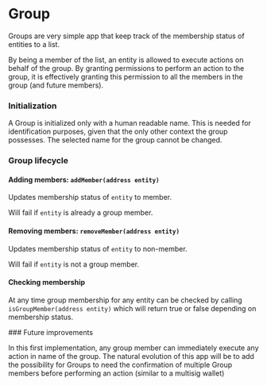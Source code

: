 # Group 

Groups are very simple app that keep track of the membership status of entities to a list.

By being a member of the list, an entity is allowed to execute actions on behalf of the group. By granting permissions to perform an action to the group, it is effectively granting this permission to all the members in the group (and future members).

### Initialization

A Group is initialized only with a human readable name. This is needed for identification purposes, given that the only other context the group possesses. The selected name for the group cannot be changed.

### Group lifecycle

#### Adding members: `addMember(address entity)`

Updates membership status of `entity` to member. 

Will fail if `entity` is already a group member.

#### Removing members: `removeMember(address entity)`

Updates membership status of `entity` to non-member. 

Will fail if `entity` is not a group member.

#### Checking membership

At any time group membership for any entity can be checked by calling `isGroupMember(address entity)` which will return true or false depending on membership status.

### Future improvements

In this first implementation, any group member can immediately execute any action in name of the group. The natural evolution of this app will be to add the possibility for Groups to need the confirmation of multiple Group members before performing an action (similar to a multisig wallet)